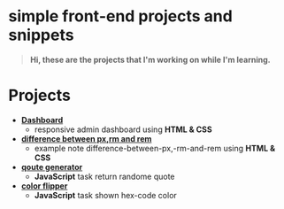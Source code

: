 # simple front-end projects and snippets

> **Hi, these are the projects that I'm working on while I'm learning.**

# Projects

-   **[Dashboard](https://github.com/mbnosama/small-front-end-projectes/tree/master/dashboard)**
    -   responsive admin dashboard using **HTML & CSS**
-   **[difference between px,rm and rem](https://github.com/mbnosama/small-front-end-projectes/tree/master/difference-between-px,-rm-and-rem)**
    -   example note difference-between-px,\-rm-and-rem using **HTML & CSS**
-   **[qoute generator](https://github.com/mbnosama/small-front-end-projectes/tree/master/Random-Qoute-Generator)**
    -   **JavaScript** task return randome quote
-   **[color flipper](https://github.com/mbnosama/small-front-end-projectes/tree/master/Color-flipper)**
    -   **JavaScript** task shown hex-code color
